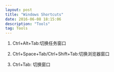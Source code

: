 ```yaml
---
layout: post
title: "Windows Shortcuts"
date: 2016-06-08 18:15:06 
description: "Tools"
tag: Tools
---
```


1. Ctrl+Alt+Tab:切换任务窗口

2. Ctrl+Space+Tab/Ctrl+Shift+Tab:切换浏览器窗口

3. Ctrl+Tab: 切换窗口
